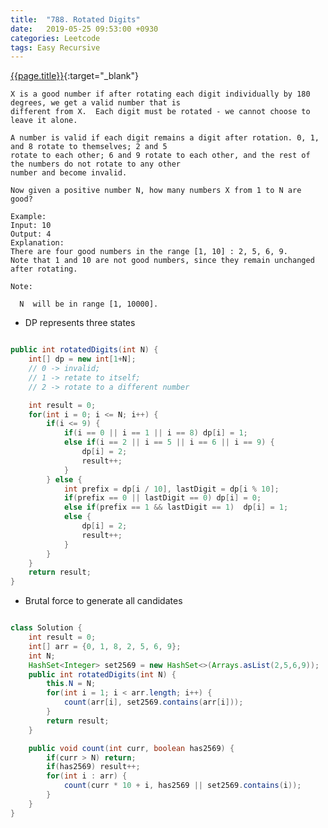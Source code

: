 ```yaml
---
title:  "788. Rotated Digits"
date:   2019-05-25 09:53:00 +0930
categories: Leetcode
tags: Easy Recursive
---
```


[{{page.title}}](https://leetcode.com/problems/rotated-digits/){:target="_blank"}

    X is a good number if after rotating each digit individually by 180 degrees, we get a valid number that is
    different from X.  Each digit must be rotated - we cannot choose to leave it alone.

    A number is valid if each digit remains a digit after rotation. 0, 1, and 8 rotate to themselves; 2 and 5
    rotate to each other; 6 and 9 rotate to each other, and the rest of the numbers do not rotate to any other
    number and become invalid.

    Now given a positive number N, how many numbers X from 1 to N are good?

    Example:
    Input: 10
    Output: 4
    Explanation:
    There are four good numbers in the range [1, 10] : 2, 5, 6, 9.
    Note that 1 and 10 are not good numbers, since they remain unchanged after rotating.

    Note:

      N  will be in range [1, 10000].


* DP represents three states

```java

public int rotatedDigits(int N) {
    int[] dp = new int[1+N];
    // 0 -> invalid;
    // 1 -> retate to itself;
    // 2 -> rotate to a different number

    int result = 0;
    for(int i = 0; i <= N; i++) {
        if(i <= 9) {
            if(i == 0 || i == 1 || i == 8) dp[i] = 1;
            else if(i == 2 || i == 5 || i == 6 || i == 9) {
                dp[i] = 2;
                result++;
            }
        } else {
            int prefix = dp[i / 10], lastDigit = dp[i % 10];
            if(prefix == 0 || lastDigit == 0) dp[i] = 0;
            else if(prefix == 1 && lastDigit == 1)  dp[i] = 1;
            else {
                dp[i] = 2;
                result++;
            }
        }
    }
    return result;
}

```


* Brutal force to generate all candidates


```java

class Solution {
    int result = 0;
    int[] arr = {0, 1, 8, 2, 5, 6, 9};
    int N;
    HashSet<Integer> set2569 = new HashSet<>(Arrays.asList(2,5,6,9));
    public int rotatedDigits(int N) {
        this.N = N;
        for(int i = 1; i < arr.length; i++) {
            count(arr[i], set2569.contains(arr[i]));
        }
        return result;
    }

    public void count(int curr, boolean has2569) {
        if(curr > N) return;
        if(has2569) result++;
        for(int i : arr) {
            count(curr * 10 + i, has2569 || set2569.contains(i));
        }
    }
}
```
